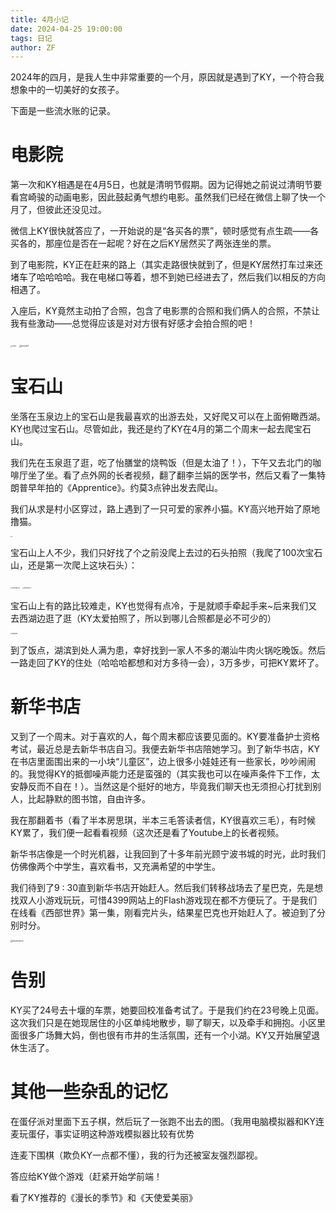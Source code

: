```yaml
---
title: 4月小记
date: 2024-04-25 19:00:00
tags: 日记
author: ZF
---
```






2024年的四月，是我人生中非常重要的一个月，原因就是遇到了KY，一个符合我想象中的一切美好的女孩子。

下面是一些流水账的记录。

# 电影院

第一次和KY相遇是在4月5日，也就是清明节假期。因为记得她之前说过清明节要看宫崎骏的动画电影，因此鼓起勇气想约电影。虽然我们已经在微信上聊了快一个月了，但彼此还没见过。

微信上KY很快就答应了，一开始说的是“各买各的票”，顿时感觉有点生疏——各买各的，那座位是否在一起呢？好在之后KY居然买了两张连坐的票。

到了电影院，KY正在赶来的路上（其实走路很快就到了，但是KY居然打车过来还堵车了哈哈哈哈。我在电梯口等着，想不到她已经进去了，然后我们以相反的方向相遇了。

入座后，KY竟然主动拍了合照，包含了电影票的合照和我们俩人的合照，不禁让我有些激动——总觉得应该是对对方很有好感才会拍合照的吧！

<img src="D:\Projects\Web\zf-ky-diary\source\pics\202404\movie2.jpg" alt="movie2" style="zoom: 15%;" />

<img src="D:\Projects\Web\zf-ky-diary\source\pics\202404\movie1.jpg" alt="movie1" style="zoom:25%;" />

# 宝石山

坐落在玉泉边上的宝石山是我最喜欢的出游去处，又好爬又可以在上面俯瞰西湖。KY也爬过宝石山。尽管如此，我还是约了KY在4月的第二个周末一起去爬宝石山。

我们先在玉泉逛了逛，吃了怡膳堂的烧鸭饭（但是太油了！），下午又去北门的咖啡厅坐了坐。看了点外网的长者视频，翻了翻李兰娟的医学书，然后又看了一集特朗普早年拍的《Apprentice》。约莫3点钟出发去爬山。

我们从求是村小区穿过，路上遇到了一只可爱的家养小猫。KY高兴地开始了原地撸猫。

<img src="D:\Projects\Web\zf-ky-diary\source\pics\202404\cat.jpg" alt="cat" style="zoom: 10%;" />

宝石山上人不少，我们只好找了个之前没爬上去过的石头拍照（我爬了100次宝石山，还是第一次爬上这块石头）：

<img src="D:\Projects\Web\zf-ky-diary\source\pics\202404\mountain-ky.jpg" alt="mountain-ky" style="zoom:15%;" />

<img src="D:\Projects\Web\zf-ky-diary\source\pics\202404\mountain-zf.jpg" alt="mountain-zf" style="zoom:15%;" />

宝石山上有的路比较难走，KY也觉得有点冷，于是就顺手牵起手来~后来我们又去西湖边逛了逛（KY太爱拍照了，所以到哪儿合照都是必不可少的）

<img src="D:\Projects\Web\zf-ky-diary\source\pics\202404\westlake.jpg" alt="westlake" style="zoom: 15%;" />

到了饭点，湖滨到处人满为患，幸好找到一家人不多的潮汕牛肉火锅吃晚饭。然后一路走回了KY的住处（哈哈哈都想和对方多待一会），3万多步，可把KY累坏了。

# 新华书店

又到了一个周末。对于喜欢的人，每个周末都应该要见面的。KY要准备护士资格考试，最近总是去新华书店自习。我便去新华书店陪她学习。到了新华书店，KY在书店里面围出来的一小块“儿童区”，边上很多小娃娃还有一些家长，吵吵闹闹的。我觉得KY的抵御噪声能力还是蛮强的（其实我也可以在噪声条件下工作，太安静反而不自在！）。当然这是个挺好的地方，毕竟我们聊天也无须担心打扰到别人，比起静默的图书馆，自由许多。

我在那翻着书（看了半本房思琪，半本三毛答读者信，KY很喜欢三毛），有时候KY累了，我们便一起看看视频（这次还是看了Youtube上的长者视频。

新华书店像是一个时光机器，让我回到了十多年前光顾宁波书城的时光，此时我们仿佛像两个中学生，喜欢看书，又充满希望的中学生。

我们待到了9 : 30直到新华书店开始赶人。然后我们转移战场去了星巴克，先是想找双人小游戏玩玩，可惜4399网站上的Flash游戏现在都不方便玩了。于是我们在线看《西部世界》第一集，刚看完片头，结果星巴克也开始赶人了。被迫到了分别时分。

<img src="D:\Projects\Web\zf-ky-diary\source\pics\202404\bookstore.jpg" alt="bookstore" style="zoom: 25%;" />

# 告别

KY买了24号去十堰的车票，她要回校准备考试了。于是我们约在23号晚上见面。这次我们只是在她现居住的小区单纯地散步，聊了聊天，以及牵手和拥抱。小区里面很多广场舞大妈，倒也很有市井的生活氛围，还有一个小湖。KY又开始展望退休生活了。

# 其他一些杂乱的记忆

在蛋仔派对里面下五子棋，然后玩了一张跑不出去的图。（我用电脑模拟器和KY连麦玩蛋仔，事实证明这种游戏模拟器比较有优势

连麦下围棋（欺负KY一点都不懂），我的行为还被室友强烈鄙视。

答应给KY做个游戏（赶紧开始学前端！

看了KY推荐的《漫长的季节》和《天使爱美丽》



